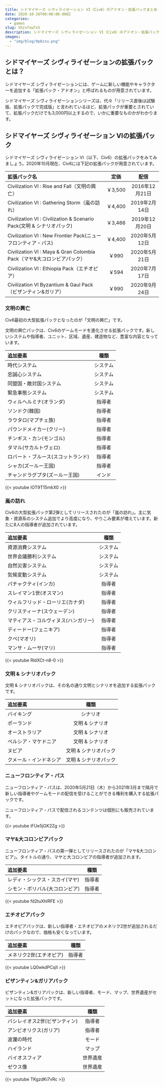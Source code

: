 ```yaml
---
title: シドマイヤーズ シヴィライゼーション VI（Civ6）のアドオン・拡張パックまとめ
date: 2020-10-26T00:00:00.000Z
categories:
  - games
slug: 5hzsfow7x5
description: シドマイヤーズ シヴィライゼーション VI（Civ6）のアドオン・拡張パックをまとめました。各パックで追加される要素についても解説しています。
images:
  - "img/blog/9p8zzu.png"
---
```


## シドマイヤーズ シヴィライゼーションの拡張パックとは？

シドマイヤーズ シヴィライゼーションには、ゲームに新しい機能やキャラクターを追加する「拡張パック・アドオン」と呼ばれるものが用意されています。

シドマイヤーズ シヴィライゼーションシリーズは、代々「リリース直後は試験版、拡張パックで完成版」と言われているほど、拡張パックが重要とされていて、拡張パックだけでも3,000円以上するので、いかに重要なものかがわかります。

## シドマイヤーズ シヴィライゼーション VIの拡張パック

シドマイヤーズ シヴィライゼーション VI（以下、Civ6）の拡張パックをみてみましょう。2020年10月現在、Civ6には下記の拡張パックが用意されています。

|拡張パック名|定価|配信|
|:---|:---:|:---:|
|Civilization VI : Rise and Fall（文明の興亡）|￥3,500|2016年12月21日|
|Civilization VI : Gathering Storm（嵐の訪れ）|￥4,400|2019年2月14日|
|Civilization VI : Civilization & Scenario Pack(文明 & シナリオパック)|￥3,466|2019年12月20日|
|Civilization VI : New Frontier Pack(ニューフロンティア・パス)|￥4,400|2020年5月12日|
|Civilization VI : Maya & Gran Colombia Pack（マヤ&大コロンビアパック）|￥990|2020年5月21日|
|Civilization VI : Ethiopia Pack（エチオピア）|￥594|2020年7月17日|
|Civilization VI Byzantium & Gaul Pack（ビザンティン&ガリア）|￥990|2020年9月24日|

### 文明の興亡

Civ6最初の大型拡張パックとなったのが「文明の興亡」です。

文明の興亡パックは、Civ6のゲームモードを進化させる拡張パックです。新しいシステムや指導者、ユニット、区域、遺産、建造物など、豊富な内容となっています。

|追加要素|種類|
|:---|:---:|
|時代システム|システム|
|忠誠心システム|システム|
|同盟国・敵対国システム|システム|
|緊急事態システム|システム|
|ウィルヘルミナ(オランダ)|指導者|
|ソンドク(韓国)|指導者|
|ラウタロ(マプチェ族)|指導者|
|パウンドメイカー(クリー)|指導者|
|チンギス・カン(モンゴル)|指導者|
|タマル(サカルトヴェロ)|指導者|
|ロバート・ブルース(スコットランド)|指導者|
|シャカ(ズールー王国)|指導者|
|チャンドラグプタ(ズールー王国)|インド|

{{< youtube IOT9T15mkX0 >}}

### 嵐の訪れ

Civ6の大型拡張パック第2弾としてリリースされたのが「嵐の訪れ」。主に気象・資源系のシステム追加でより高度になり、やりこみ要素が増えています。新たに8人の指導者が追加されています。

|追加要素|種類|
|:---|:---:|
|資源消費システム|システム|
|世界会議勝利システム|システム|
|自然災害システム|システム|
|気候変動システム|システム|
|パチャクティ(インカ)|指導者|
|スレイマン1世(オスマン)|指導者|
|ウィルフリッド・ローリエ(カナダ)|指導者|
|クリスティーナ(スウェーデン)|指導者|
|マティアス・コルヴィヌス(ハンガリー)|指導者|
|ディードー(フェニキア)|指導者|
|クペ(マオリ)|指導者|
|マンサ・ムーサ(マリ)|指導者|

{{< youtube RldXCt-n8-0 >}}

### 文明 & シナリオパック

文明 & シナリオパックは、その名の通り文明とシナリオを追加する拡張パックです。

|追加要素|種類|
|:---|:---:|
|バイキング|シナリオ|
|ポーランド|文明 & シナリオ|
|オーストラリア|文明 & シナリオ|
|ペルシア・マケドニア|文明 & シナリオ|
|ヌビア|文明 & シナリオパック|
|クメール・インドネシア|文明 & シナリオパック|

### ニューフロンティア・パス

ニューフロンティア・パスは、2020年5月21日（木）から2021年3月まで隔月で新しい指導者やゲームモードの配信を受けることができる権利を購入する拡張パックです。

ニューフロンティア・パスで配信されるコンテンツは個別にも販売されています。

{{< youtube iFUe5jGK2Zg >}}

### マヤ&大コロンビアパック

ニューフロンティア・パスの第一弾としてリリースされたのが「マヤ&大コロンビア」。タイトルの通り、マヤと大コロンビアの指導者が追加されます。

|追加要素|種類|
|:---|:---:|
|レディ・シックス・スカイ(マヤ)|指導者|
|シモン・ボリバル(大コロンビア)|指導者|

{{< youtube fd2tuXhlRFE >}}

### エチオピアパック

エチオピアパックは、新しい指導者・エチオピアのメネリク2世が追加されるだけのパックなので、価格も安くなっています。

|追加要素|種類|
|:---|:---:|
|メネリク2世(エチオピア)|指導者|

{{< youtube LQ0wkdPCqII >}}


### ビザンティン&ガリアパック

ビザンティン&ガリアパックは、新しい指導者、モード、マップ、世界遺産がセットになった拡張パックです。

|追加要素|種類|
|:---|:---:|
|バシレイオス2世(ビザンティン)|指導者|
|アンビオリクス(ガリア)|指導者|
|波瀾の時代|モード|
|ハイランド|マップ|
|バイオスフィア|世界遺産|
|ゼウス像|世界遺産|

{{< youtube TKgzdKi7vRc >}}
